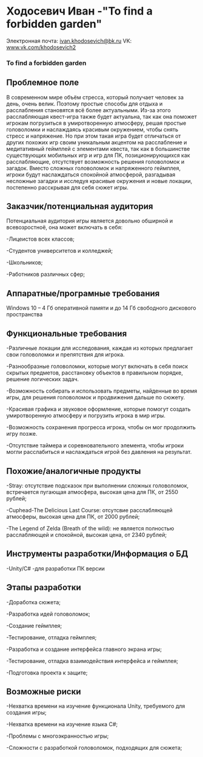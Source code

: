 # Ходосевич Иван -"To find a forbidden garden"
Электронная почта: ivan.khodosevich@bk.ru
VK: www.vk.com/khodosevich2

<h3>To find a forbidden garden</h3>



<h2>Проблемное поле </h2>

В современном мире объём стресса, который получает человек за день, очень велик. Поэтому простые способы для отдыха и расслабления становятся всё более актуальными. Из-за этого расслабляющая квест-игра также будет актуальна, так как она поможет игрокам погрузиться в умиротворенную атмосферу, решая простые головоломки и наслаждаясь красивым окружением, чтобы снять стресс и напряжение. Но при этом такая игра будет отличаться от других похожих игр своим уникальным акцентом на расслабление и медитативный геймплей с элементами квеста, так как в большинстве существующих мобильных игр и игр для ПК, позиционирующихся как расслабляющие, отсутствует возможность решения головоломок и загадок. Вместо сложных головоломок и напряженного геймплея, игроки будут наслаждаться спокойной атмосферой, разгадывая несложные загадки и исследуя красивые окружения и новые локации, постепенно расскрывая для себя сюжет игры. 

<h2>Заказчик/потенциальная аудитория</h2>

Потенциальная аудитория игры является довольно обширной и всевозростноё, она может включать в себя:

-Лицеистов всех классов;

-Студентов университетов и колледжей;

-Школьников;

-Работников различных сфер;

<h2>Аппаратные/програмные требования</h2>
Windows 10 – 4 Гб оперативной памяти и до 14 Гб свободного дискового пространства

<h2>Функциональные требования</h2>

-Различные локации для исследования, каждая из которых предлагает свои головоломки и препятствия для игрока.

-Разнообразные головоломки, которые могут включать в себя поиск скрытых предметов, расстановку объектов в правильном порядке, решение логических задач.

-Возможность собирать и использовать предметы, найденные во время игры, для решения головоломок и продвижения дальше по сюжету.

-Красивая графика и звуковое оформление, которые помогут создать умиротворенную атмосферу и погрузить игрока в мир игры.

-Возможность сохранения прогресса игрока, чтобы он мог продолжить игру позже.

-Отсутствие таймера и соревновательного элемента, чтобы игроки могли расслабиться и наслаждаться игрой без давления на результат.

<h2>Похожие/аналогичные продукты</h2>

-Stray: отсутствие подсказок при выполнении сложных головоломок, встречается пугающая атмосфера, высокая цена для ПК, от 2550 рублей;

-Cuphead-The Delicious Last Course: отсутсвие расслабляющей атмосферы, высокая цена для ПК, от 2000 рублей;

-The Legend of Zelda (Breath of the wild): не является полностью расслабляющей и спокойной, высокая цена, от 2340 рублей;

<h2>Инструменты разработки/Информация о БД</h2>

-Unity/C# -для разработки ПК версии

<h2>Этапы разработки</h2>

-Доработка сюжета;

-Разработка идей головоломок;

-Создание геймплея;

-Тестирование, отладка геймплея;

-Разработка и создание интерфейса главного экрана игры;

-Тестирование, отладка взаимодействия интерфейса и геймплея;

-Подготовка проекта к защите;

<h2>Возможные риски</h2>

-Нехватка времени на изучение функционала Unity, требуемого для создания игры;

-Нехватка времени на изучение языка C#;

-Проблемы с многоэкранностью игры;

-Сложности с разработкой головоломок, подходящих для сюжета;